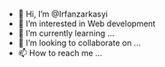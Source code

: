 - 👋 Hi, I’m @Irfanzarkasyi
- 👀 I’m interested in Web development
- 🌱 I’m currently learning ...
- 💞️ I’m looking to collaborate on ...
- 📫 How to reach me ...

<!---
Irfanzarkasyi/Irfanzarkasyi is a ✨ special ✨ repository because its `README.md` (this file) appears on your GitHub profile.
You can click the Preview link to take a look at your changes.
--->

